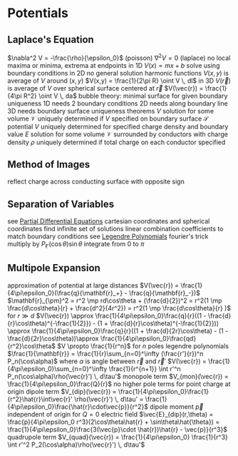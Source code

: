 # Potentials
## Laplace's Equation
$\nabla^2 V = -\frac{\rho}{\epsilon_0}$ (poisson)
$\nabla^2 V =0$ (laplace)
	no local maxima or minima, extrema at endpoints
	in 1D
		$V(x) = mx + b$
		solve using boundary conditions
	in 2D
		no general solution
		harmonic functions
		$V(x,y)$ is average of $V$ around $(x,y)$
			$V(x,y) = \frac{1}{2\pi R} \oint V \, dl$
	in 3D
		$V(\vec{r})$ is average of $V$ over spherical surface centered at $\vec{r}$
			$V(\vec{r}) = \frac{1}{4\pi R^2} \oint V \, da$
	bubble theory: minimal surface for given boundary
uniqueness
	1D needs 2 boundary conditions
	2D needs along boundary line
	3D needs boundary surface
	uniqueness theorems
		$V$ solution for some volume $\mathcal{V}$ uniquely determined if $V$ specified on boundary surface $\mathcal{S}$
			potential $V$ uniquely determined for specified charge density and boundary value
		$E$ solution for some volume $\mathcal{V}$ surrounded by conductors with charge density $\rho$ uniquely determined if total charge on each conductor specified
## Method of Images
reflect charge across conducting surface with opposite sign
## Separation of Variables
see [Partial Differential Equations](partial-differential-equations.md)
cartesian coordinates and spherical coordinates
	find infinite set of solutions
	linear combination
	coefficients to match boundary conditions
	see [Legendre Polynomials](legendre-polynomials.md)
	fourier's trick
		multiply by $P_{\ell'}(\cos\theta)\sin\theta$
		integrate from $0$ to $\pi$
## Multipole Expansion
approximation of potential at large distances
$V(\vec{r}) = \frac{1}{4\pi\epsilon_0}(\frac{q}{\mathbf{r}_+} - \frac{q}{\mathbf{r}_-})$
	$\mathbf{r}_{\pm}^2 = r^2 \mp rd\cos\theta + (\frac{d}{2})^2 = r^2(1 \mp \frac{d\cos\theta}{r} + \frac{d^2}{4r^2}) = r^2(1 \mp \frac{d\cos\theta}{r} )$ for $r \gg d$
	$V(\vec{r}) \approx \frac{1}{4\pi\epsilon_0}\frac{q}{r}((1 - \frac{d}{r}\cos\theta)^{-\frac{1}{2}}) - (1 + \frac{d}{r}\cos\theta)^{-\frac{1}{2}})) \approx \frac{1}{4\pi\epsilon_0}\frac{q}{r}((1 + \frac{d}{2r}\cos\theta) - (1 - \frac{d}{2r}\cos\theta))\approx \frac{1}{4\pi\epsilon_0}\frac{qd}{r^2}\cos\theta$
	$V \propto \frac{1}{r^n}$ for $n$ poles
	legendre polynomials
		$\frac{1}{\mathbf{r}} = \frac{1}{r}\sum_{n=0}^\infty (\frac{r'}{r})^n P_n(\cos\alpha)$ where $\alpha$ is angle between $\vec{r}$ and $\vec{r}'$
	$V(\vec{r}) = \frac{1}{4\pi\epsilon_0}\sum_{n=0}^\infty \frac{1}{r^{n+1}} \int r'^n P_n(\cos\alpha)\rho(\vec{r}') \, d\tau'$
		monopole term
			$V_{mon}(\vec{r}) = \frac{1}{4\pi\epsilon_0}\frac{Q}{r}$
			no higher pole terms for point charge at origin
		dipole term
			$V_{dip}(\vec{r}) = \frac{1}{4\pi\epsilon_0}\frac{1}{r^2}\hat{r}\int\vec{r}' \rho(\vec{r}') \, d\tau' = \frac{1}{4\pi\epsilon_0}\frac{\hat{r}\cdot\vec{p}}{r^2}$
			dipole moment $\vec{p}$
				independent of origin for $Q = 0$
			electric field
				$\vec{E}_{dip}(r,\theta) = \frac{p}{4\pi\epsilon_0 r^3}(2\cos\theta\hat{r} + \sin\theta\hat{\theta}) = \frac{1}{4\pi\epsilon_0}\frac{3(\vec{p}\cdot \hat{r})\hat{r} - \vec{p}}{r^3}$
		quadrupole term
			$V_{quad}(\vec{r}) = \frac{1}{4\pi\epsilon_0} \frac{1}{r^3} \int r'^2 P_2(\cos\alpha)\rho(\vec{r}') \, d\tau'$
			